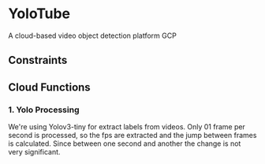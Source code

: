 # YoloTube

A cloud-based video object detection platform GCP 

## Constraints

## Cloud Functions 

### 1. Yolo Processing 

We're using Yolov3-tiny for extract labels from videos.
Only 01 frame per second is processed, so the fps are extracted 
and the jump between frames is calculated. Since between one second 
and another the change is not very significant.